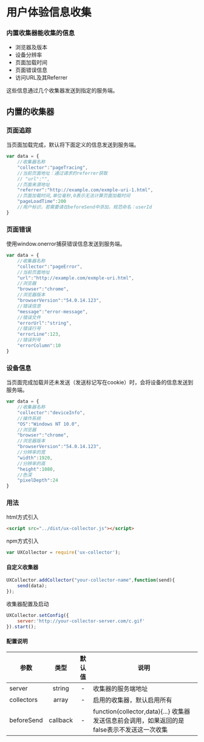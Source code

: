 # 用户体验信息收集

### 内置收集器能收集的信息
* 浏览器及版本
* 设备分辨率
* 页面加载时间
* 页面错误信息
* 访问URL及其Referrer

这些信息通过几个收集器发送到指定的服务端。

## 内置的收集器

### 页面追踪
当页面加载完成，默认将下面定义的信息发送到服务端。

```javascript
var data = {
    //收集器名称
    "collector":"pageTracing",
    //当前页面地址：通过请求的referrer获取
    // "url":"",
    //页面来源地址
    "referrer":"http://example.com/exmple-uri-1.html",
    //页面加载时间,单位毫秒,0表示无法计算页面加载时间
    "pageLoadTime":200
    //用户标识，若需要请在beforeSend中添加，规范命名：userId
}
```

### 页面错误
使用window.onerror捕获错误信息发送到服务端。

```javascript
var data = {
    //收集器名称
    "collector":"pageError",
    //当前页面地址
    "url":"http://example.com/exmple-uri.html",
    //浏览器
    "browser":"chrome",
    //浏览器版本
    "browserVersion":"54.0.14.123",
    //错误信息
    "message":"error-message",
    //错误文件
    "errorUrl":"string",
    //错误行号
    "errorLine":123,
    //错误列号
    "errorColumn":10
}
```

### 设备信息
当页面完成加载并还未发送（发送标记写在cookie）时，会将设备的信息发送到服务端。

```javascript
var data = {
    //收集器名称
    "collector":"deviceInfo",
    //操作系统
    "OS":"Windows NT 10.0",
    //浏览器
    "browser":"chrome",
    //浏览器版本
    "browserVersion":"54.0.14.123",
    //分辨率的宽
    "width":1920,
    //分辨率的高
    "height":1080,
    //色深
    "pixelDepth":24
}
```

### 用法

html方式引入
```html
<script src="../dist/ux-collector.js"></script>
```

npm方式引入
```javascript
var UXCollector = require('ux-collector');
```
#### 自定义收集器

```javascript
UXCollector.addCollector("your-collector-name",function(send){
    send(data);
});
```

收集器配置及启动
```javascript
UXCollector.setConfig({
    server:'http://your-collector-server.com/c.gif'
}).start();
```

#### 配置说明
| 参数 | 类型 | 默认值 | 说明 |
| ---- |:----:|:------:| ---- |
| server | string | - | 收集器的服务端地址 |
| collectors | array | - | 启用的收集器，默认启用所有 |
| beforeSend | callback | - | function(collector,data){...} 收集器发送信息前会调用，如果返回的是false表示不发送这一次收集 |
